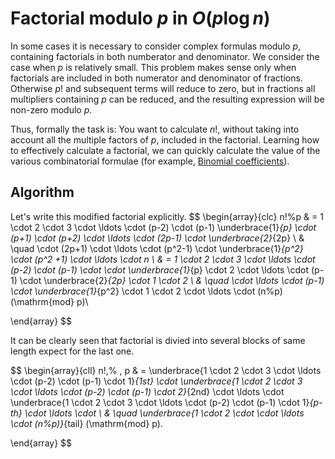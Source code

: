 <!--?title Factorial modulo P -->
# Factorial modulo $p$ in $O(p \log n)$
In some cases it is necessary to consider complex formulas modulo $p$, containing factorials in both numberator and denominator. We consider the case when $p$ is relatively small. This problem makes sense only when factorials are included in both numerator and denominator of fractions. Otherwise $p!$ and subsequent terms will reduce to zero, but in fractions all multipliers containing $p$ can be reduced, and the resulting expression will be non-zero modulo $p$.

Thus, formally the task is: You want to calculate $n!%p$, without taking into account all the multiple factors of $p$, included in the factorial. Learning how to effectively calculate a factorial, we can quickly calculate the value of the various combinatorial formulae (for example, [Binomial coefficients](https://cp-algorithms.com/combinatorics/binomial-coefficients.html)).

## Algorithm
Let's write this modified factorial explicitly.
$$
\begin{array}{clc}
n!\%p & = 1 \cdot 2 \cdot 3 \cdot \ldots \cdot (p-2) \cdot (p-1) \underbrace{1}_{p} \cdot (p+1) \cdot (p+2) \cdot \ldots \cdot (2p-1) \cdot \underbrace{2}_{2p} \\ & \quad \cdot (2p+1) \cdot \ldots \cdot (p^2-1) \cdot \underbrace{1}_{p^2} \cdot (p^2 +1) \cdot \ldots \cdot n \\
& = 1 \cdot 2 \cdot 3 \cdot \ldots \cdot (p-2) \cdot (p-1) \cdot \cdot \underbrace{1}_{p} \cdot 2 \cdot \ldots \cdot (p-1) \cdot \underbrace{2}_{2p} \cdot 1 \cdot 2 \\
& \quad \cdot \ldots \cdot (p-1) \cdot \underbrace{1}_{p^2}
\cdot 1 \cdot 2 \cdot \ldots \cdot (n\%p) (\mathrm{mod} p)\\

\end{array}
$$

It can be clearly seen that factorial is divied into several blocks of same length expect for the last one.

$$
\begin{array}{cll}
n!\,\% \, p & = \underbrace{1 \cdot 2 \cdot 3 \cdot \ldots \cdot (p-2) \cdot (p-1) \cdot 1}_{1st} \cdot \underbrace{1 \cdot 2 \cdot 3 \cdot \ldots \cdot (p-2) \cdot (p-1) \cdot 2}_{2nd} \cdot \ldots \cdot \underbrace{1 \cdot 2 \cdot 3 \cdot \ldots \cdot (p-2) \cdot (p-1) \cdot 1}_{p-th} \cdot \ldots \cdot \\
& \quad \underbrace{1 \cdot 2 \cdot \cdot \ldots \cdot (n\%p)}_{tail} (\mathrm{mod} p).

\end{array}
$$


